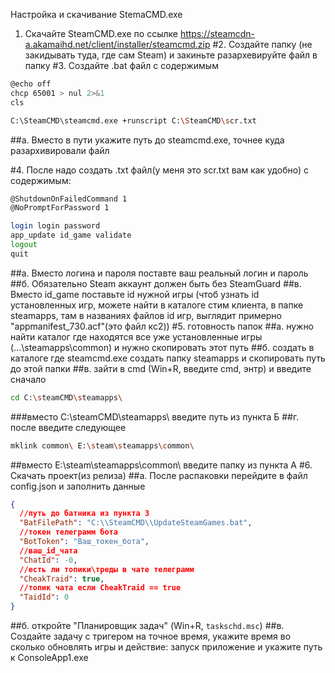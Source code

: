 Настройка и скачивание StemaCMD.exe
1. Скачайте SteamCMD.exe по ссылке https://steamcdn-a.akamaihd.net/client/installer/steamcmd.zip
#2. Создайте папку (не закидывать туда, где сам Steam) и закиньте разархевируйте файл в папку
#3. Создайте .bat файл с содержимым
```bash
@echo off
chcp 65001 > nul 2>&1
cls

C:\SteamCMD\steamcmd.exe +runscript C:\SteamCMD\scr.txt
```
  ##а. Вместо в пути укажите путь до steamcmd.exe, точнее куда разархивировали файл

#4. После надо создать .txt файл(у меня это scr.txt вам как удобно) с содержимым:
```bash
@ShutdownOnFailedCommand 1
@NoPromptForPassword 1

login login password
app_update id_game validate
logout
quit
```
  ##а. Вместо логина и пароля поставте ваш реальный логин и пароль
  ##б. Обязательно Steam аккаунт должен быть без SteamGuard
  ##в. Вместо id_game поставьте id нужной игры (чтоб узнать id установленных игр, можете найти в каталоге стим клиента, в папке steamapps, там в названиях файлов id игр, выглядит примерно "appmanifest_730.acf"(это файл кс2))
#5. готовность папок
  ##а. нужно найти каталог где находятся все уже установленные игры (...\steamapps\common\) и нужно скопировать этот путь
  ##б. создать в каталоге где steamcmd.exe создать папку steamapps и скопировать путь до этой папки
  ##в. зайти в cmd (Win+R, введите cmd, энтр) и введите сначало
```bash
cd C:\steamCMD\steamapps\
```
  ###вместо C:\steamCMD\steamapps\ введите путь из пункта Б
  ##г. после введите следующее
```bash
mklink common\ E:\steam\steamapps\common\
```
  ##вместо E:\steam\steamapps\common\ введите папку из пункта А
#6. Скачать проект(из релиза)
  ##а. После распаковки перейдите в файл config.json и заполнить данные
```json
{
  //путь до батника из пункта 3
  "BatFilePath": "C:\\SteamCMD\\UpdateSteamGames.bat",
  //токен телеграмм бота
  "BotToken": "Ваш_токен_бота",
  //ваш_id_чата
  "ChatId": -0,
  //есть ли топики\треды в чате телеграмм
  "CheakTraid": true,
  //топик чата если CheakTraid == true
  "TaidId": 0
}
```
  ##б. откройте "Планировщик задач" (Win+R, ```taskschd.msc```)
  ##в. Создайте задачу с тригером на точное время, укажите время во сколько обновлять игры и действие: запуск приложение и укажите путь к ConsoleApp1.exe

